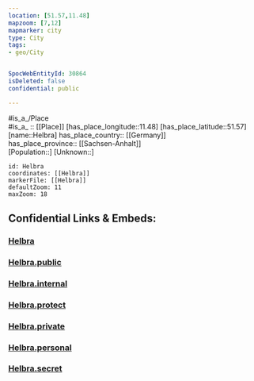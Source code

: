 ```yaml
---
location: [51.57,11.48] 
mapzoom: [7,12] 
mapmarker: city 
type: City
tags:
- geo/City


SpocWebEntityId: 30864
isDeleted: false
confidential: public

---
```

#is_a_/Place  
#is_a_ :: [[Place]] 
[has_place_longitude::11.48] 
[has_place_latitude::51.57] 
[name::Helbra] 
has_place_country:: [[Germany]]  
has_place_province:: [[Sachsen-Anhalt]]  
[Population::] 
[Unknown::] 


```leaflet
id: Helbra
coordinates: [[Helbra]] 
markerFile: [[Helbra]] 
defaultZoom: 11 
maxZoom: 18
```


## Confidential Links & Embeds: 

### [Helbra](/_Standards/Earth/Continent/Europe/Europe~Central/Germany/Germany~East/Sachsen-Anhalt/counties~SA/Mansfeld-Südharz/cities~Mansfeld/Mansfelder_Grund-Helbra/City/Helbra.md) 

### [Helbra.public](/_public/Earth/Continent/Europe/Europe~Central/Germany/Germany~East/Sachsen-Anhalt/counties~SA/Mansfeld-Südharz/cities~Mansfeld/Mansfelder_Grund-Helbra/City/Helbra.public.md) 

### [Helbra.internal](/_internal/Earth/Continent/Europe/Europe~Central/Germany/Germany~East/Sachsen-Anhalt/counties~SA/Mansfeld-Südharz/cities~Mansfeld/Mansfelder_Grund-Helbra/City/Helbra.internal.md) 

### [Helbra.protect](/_protect/Earth/Continent/Europe/Europe~Central/Germany/Germany~East/Sachsen-Anhalt/counties~SA/Mansfeld-Südharz/cities~Mansfeld/Mansfelder_Grund-Helbra/City/Helbra.protect.md) 

### [Helbra.private](/_private/Earth/Continent/Europe/Europe~Central/Germany/Germany~East/Sachsen-Anhalt/counties~SA/Mansfeld-Südharz/cities~Mansfeld/Mansfelder_Grund-Helbra/City/Helbra.private.md) 

### [Helbra.personal](/_personal/Earth/Continent/Europe/Europe~Central/Germany/Germany~East/Sachsen-Anhalt/counties~SA/Mansfeld-Südharz/cities~Mansfeld/Mansfelder_Grund-Helbra/City/Helbra.personal.md) 

### [Helbra.secret](/_secret/Earth/Continent/Europe/Europe~Central/Germany/Germany~East/Sachsen-Anhalt/counties~SA/Mansfeld-Südharz/cities~Mansfeld/Mansfelder_Grund-Helbra/City/Helbra.secret.md)

